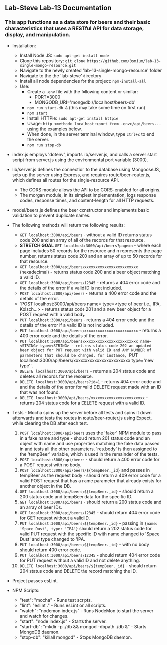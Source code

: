 ## Lab-Steve Lab-13 Documentation

### This app functions as a data store for beers and their basic characteristics that uses a RESTful API for data storage, display, and manipulation.

  * Installation:
    * Install Node.JS: `sudo apt-get install node`
    * Clone this repository: `git clone https://github.com/0smium/lab-13-single-mongo-resource.git`
    * Navigate to the newly created 'lab-13-single-mongo-resource' folder
    * Navigate to the the 'lab-steve' directory
    * Install all node dependencies for the project: `npm-install-all`
    * Use:
      * Create a `.env` file with the following content or similar:
        * PORT=3000
        * MONGODB_URI='mongodb://localhost/beers-db'
      * `npm run start-db &` (this may take some time on first run)
      * `npm start`
      * Install HTTPie: `sudo apt-get install httpie`
      * Usage: `http <method> localhost:<port from .env>/api/beers...` using the examples below.
      * When done, in the server terminal window, type `ctrl+c` to end the server.
      * `npm run stop-db`

  * index.js employs 'dotenv', imports lib/server.js, and calls a server start script from server.js using the environmental port variable (3000).
  * lib/server.js defines the connection to the database using MongooseJS, sets up the server using Express, and requires route/beer-router.js, which defines all routes for the single-resource API.
    * The CORS module allows the API to be CORS-enabled for all origins.
    * The morgan module, in its simplest implementation, logs response codes, response times, and content-length for all HTTP requests.
  * model/beers.js defines the beer constructor and implements basic validation to prevent duplicate names.
  * The following methods will return the following results:
    * `GET localhost:3000/api/beers` - without a valid ID returns status code 200 and an array of all of the records for that resource.
    * **STRETCH GOAL** `GET localhost:3000/api/beers?page=n` - where each page includes 50 records for the resource and n represents the page number, returns status code 200 and an array of up to 50 records for that resource.
    * `GET localhost:3000/api/beers/xxxxxxxxxxxxxxxxxxxxxxxx` (hexadecimal) - returns status code 200 and a beer object matching a valid ID.
    * `GET localhost:3000/api/beers/12345` - returns a 404 error code and the details of the error if a valid ID is not included.
    * `POST localhost:3000/api/beers` - returns a 400 error code and the details of the error.
    * `POST localhost:3000/api/beers name=<name of the beer> type=<type of beer i.e., IPA, Kolsch...> - returns status code 201 and a new beer object for a POST request with a valid body.
    * `PUT localhost:3000/api/beers` - returns a 404 error code and the details of the error if a valid ID is not included.
    * `PUT localhost:3000/api/beers/xxxxxxxxxxxxxxxxxxxxxxxx` - returns a 400 error code and the details of the error.
    * `PUT localhost:3000/api/beers/xxxxxxxxxxxxxxxxxxxxxxxx name=<STRING> type=<STRING> - returns status code 202 an updated beer object for PUT request with valid ID and ANY NUMBER of parameters that should be changed, for instance, `PUT localhost:3000/api/beers/xxxxxxxxxxxxxxxxxxxxxxxx type='new type'`.
    * `DELETE localhost:3000/api/beers` - returns a 204 status code and deletes all records for the resource.
    * `DELETE localhost:3000/api/beers?id=1` - returns 404 error code and and the details of the error for valid DELETE request made with an ID that was not found.
    * `DELETE localhost:3000/api/beers/xxxxxxxxxxxxxxxxxxxxxxxx` - returns  204 status code for a DELETE request with a valid ID.
  * Tests - Mocha spins up the server before all tests and spins it down afterwards and tests the routes in route/beer-router.js using Expect, while clearing the DB after each test.
    1. `POST localhost:3000/api/beers` uses the 'faker' NPM module to pass in a fake name and type - should return 201 status code and an object with name and use properties matching the fake data passed in and tests all the other parameters.  'res.body' is then assigned to the 'tempBeer' variable, which is used in the remainder of the tests.
    2. `POST localhost:3000/api/beers` - should return a 400 error code for a POST request with no body.
    3. `POST localhost:3000/api/beers/${tempBeer._id}` and passes in tempBeer as the request body - should return a 409 error code for a valid POST request that has a name parameter that already exists for another object in the DB.
    4. `GET localhost:3000/api/beers/${tempBeer._id}` - should return a 200 status code and tempBeer data for the specific ID.
    5. `GET localhost:3000/api/beers` - should return a 200 status code and an array of beer IDs.
    6. `GET localhost:3000/api/beers/12345` - should return 404 error code for GET request without a valid ID.
    7. `PUT localhost:3000/api/beers/${tempBeer._id}` - passing in `{name: 'Space Dust', type: 'IPA'}` should return a 202 status code for valid PUT request with the specific ID with name changed to 'Space Dust' and type changed to 'IPA'.
    8. `PUT localhost:3000/api/beers/${tempBeer._id}` - with no body should return 400 error code.
    9. `PUT localhost:3000/api/beers/12345` - should return 404 error code for PUT request without a valid ID and not delete anything.
    10. `DELETE localhost:3000/api/beers/${tempBeer._id}` - should return 204 status code and DELETE the record matching the ID.
  * Project passes esLint.
  * NPM Scripts:
    * "test": "mocha" - Runs test scripts.
    * "lint": "eslint ." - Runs esLint on all scripts.
    * "watch": "nodemon index.js" - Runs NodeMon to start the server and watch for changes.
    * "start": "node index.js" - Starts the server.
    * "start-db": "mkdir -p ./db && mongod -dbpath ./db &" - Starts MongoDB daemon.
    * "stop-db": "killall mongod" - Stops MongoDB daemon.
